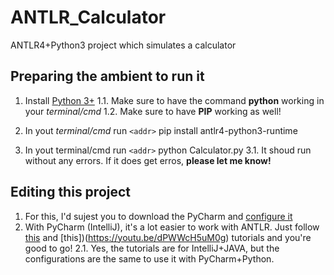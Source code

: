 # ANTLR_Calculator
ANTLR4+Python3 project which simulates a calculator

## Preparing the ambient to run it
1. Install [Python 3+](https://www.python.org/downloads/)
  1.1. Make sure to have the command __python__ working in your _terminal/cmd_
  1.2. Make sure to have __PIP__ working as well!

2. In yout _terminal/cmd_ run `<addr>` pip install antlr4-python3-runtime

3. In yout terminal/cmd run  `<addr>` python Calculator.py
  3.1. It shoud run without any errors. If it does get erros, __please let me know!__
  
## Editing this project
1. For this, I'd sujest you to download the PyCharm and [configure it](https://www.jetbrains.com/help/pycharm/setting-up-your-project.html)
2. With PyCharm (IntelliJ), it's a lot easier to work with ANTLR. Just follow [this](https://www.youtube.com/watch?v=svEZtRjVBTY) and [this])(https://youtu.be/dPWWcH5uM0g) tutorials and you're good to go!
  2.1. Yes, the tutorials are for IntelliJ+JAVA, but the configurations are the same to use it with PyCharm+Python.
